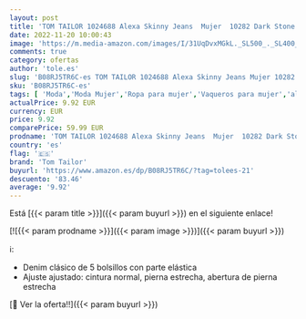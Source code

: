 ```yaml
---
layout: post
title: 'TOM TAILOR 1024688 Alexa Skinny Jeans  Mujer  10282 Dark Stone Wash Denim - Juego de ropa de madera  30W x 30L'
date: 2022-11-20 10:00:43
image: 'https://m.media-amazon.com/images/I/31UqDvxMGkL._SL500_._SL400_.jpg'
comments: true
category: ofertas
author: 'tole.es'
slug: 'B08RJ5TR6C-es TOM TAILOR 1024688 Alexa Skinny Jeans Mujer 10282 Dark...'
sku: 'B08RJ5TR6C-es'
tags: [ 'Moda','Moda Mujer','Ropa para mujer','Vaqueros para mujer','alexa','tom tailor','🇪🇸', ]
actualPrice: 9.92 EUR
currency: EUR
price: 9.92
comparePrice: 59.99 EUR
prodname: 'TOM TAILOR 1024688 Alexa Skinny Jeans  Mujer  10282 Dark Stone Wash Denim - Juego de ropa de madera  30W x 30L'
country: 'es'
flag: '🇪🇸'
brand: 'Tom Tailor'
buyurl: 'https://www.amazon.es/dp/B08RJ5TR6C/?tag=tolees-21'
descuento: '83.46'
average: '9.92'
---
```


Está [{{< param title >}}]({{< param buyurl >}}) en el siguiente enlace!

[![{{< param prodname >}}]({{< param image >}})]({{< param buyurl >}})

ℹ️:

- Denim clásico de 5 bolsillos con parte elástica
- Ajuste ajustado: cintura normal, pierna estrecha, abertura de pierna estrecha

[🛒 Ver la oferta!!]({{< param buyurl >}})
